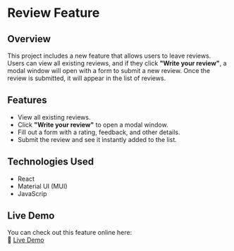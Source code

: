 # Review Feature

## Overview

This project includes a new feature that allows users to leave reviews. Users can view all existing reviews, and if they click **"Write your review"**, a modal window will open with a form to submit a new review. Once the review is submitted, it will appear in the list of reviews.

## Features

- View all existing reviews.
- Click **"Write your review"** to open a modal window.
- Fill out a form with a rating, feedback, and other details.
- Submit the review and see it instantly added to the list.

## Technologies Used

- React
- Material UI (MUI)
- JavaScrip

## Live Demo

You can check out this feature online here:  
🔗 [Live Demo](https://example.com)
